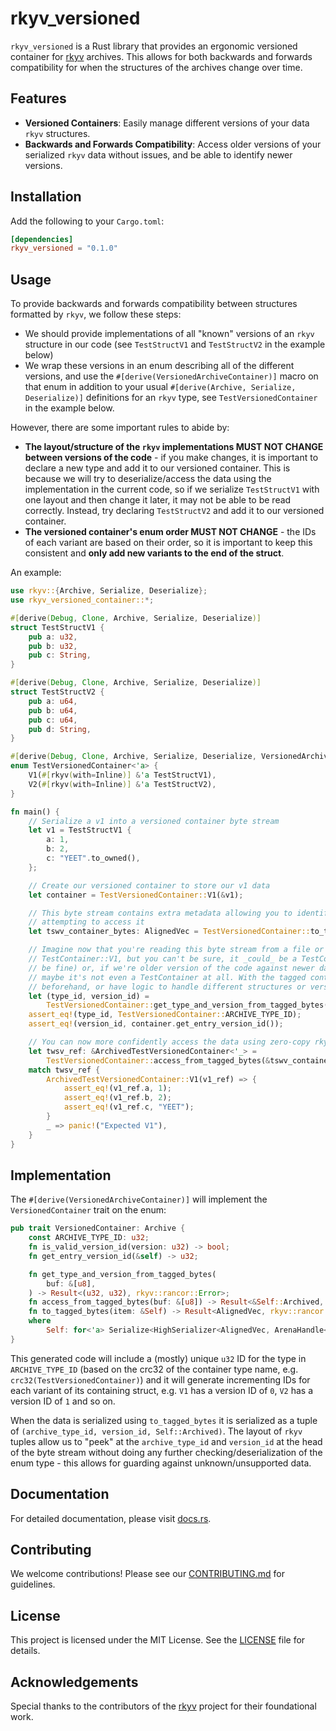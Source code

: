 # rkyv_versioned

`rkyv_versioned` is a Rust library that provides an ergonomic versioned container for [rkyv](https://github.com/rkyv/rkyv) archives. This allows for both backwards and forwards compatibility for when the structures of the archives change over time.

## Features

- **Versioned Containers**: Easily manage different versions of your data `rkyv` structures.
- **Backwards and Forwards Compatibility**: Access older versions of your serialized `rkyv` data without issues, and be able to identify newer versions.

## Installation

Add the following to your `Cargo.toml`:

```toml
[dependencies]
rkyv_versioned = "0.1.0"
```

## Usage

To provide backwards and forwards compatibility between structures formatted by `rkyv`, we follow these steps:
- We should provide implementations of all "known" versions of an `rkyv` structure in our code (see `TestStructV1` and `TestStructV2` in the example below)
- We wrap these versions in an enum describing all of the different versions, and use the `#[derive(VersionedArchiveContainer)]` macro on that enum in addition to your usual `#[derive(Archive, Serialize, Deserialize)]` definitions for an `rkyv` type, see `TestVersionedContainer` in the example below.

However, there are some important rules to abide by:
- **The layout/structure of the `rkyv` implementations MUST NOT CHANGE between versions of the code** - if you make changes, it is important to declare a new type and add it to our versioned container. This is because we will try to deserialize/access the data using the implementation in the current code, so if we serialize `TestStructV1` with one layout and then change it later, it may not be able to be read correctly.  Instead, try declaring `TestStructV2` and add it to our versioned container.
- **The versioned container's enum order MUST NOT CHANGE** - the IDs of each variant are based on their order, so it is important to keep this consistent and **only add new variants to the end of the struct**.

An example:

```rust
use rkyv::{Archive, Serialize, Deserialize};
use rkyv_versioned_container::*;

#[derive(Debug, Clone, Archive, Serialize, Deserialize)]
struct TestStructV1 {
    pub a: u32,
    pub b: u32,
    pub c: String,
}

#[derive(Debug, Clone, Archive, Serialize, Deserialize)]
struct TestStructV2 {
    pub a: u64,
    pub b: u64,
    pub c: u64,
    pub d: String,
}

#[derive(Debug, Clone, Archive, Serialize, Deserialize, VersionedArchiveContainer)]
enum TestVersionedContainer<'a> {
    V1(#[rkyv(with=Inline)] &'a TestStructV1),
    V2(#[rkyv(with=Inline)] &'a TestStructV2),
}

fn main() {
    // Serialize a v1 into a versioned container byte stream
    let v1 = TestStructV1 {
        a: 1,
        b: 2,
        c: "YEET".to_owned(),
    };

    // Create our versioned container to store our v1 data
    let container = TestVersionedContainer::V1(&v1);

    // This byte stream contains extra metadata allowing you to identify the type and version before
    // attempting to access it
    let tswv_container_bytes: AlignedVec = TestVersionedContainer::to_tagged_bytes(&container).unwrap();

    // Imagine now that you're reading this byte stream from a file or network - it is _probably_ a
    // TestContainer::V1, but you can't be sure, it _could_ be a TestContainer::V2 (which would
    // be fine) or, if we're older version of the code against newer data, a TestContainer::V3.  Or
    // maybe it's not even a TestContainer at all. With the tagged container, we can validate
    // beforehand, or have logic to handle different structures or versions.
    let (type_id, version_id) =
        TestVersionedContainer::get_type_and_version_from_tagged_bytes(&tswv_container_bytes).unwrap();
    assert_eq!(type_id, TestVersionedContainer::ARCHIVE_TYPE_ID);
    assert_eq!(version_id, container.get_entry_version_id());

    // You can now more confidently access the data using zero-copy rkyv primitives
    let twsv_ref: &ArchivedTestVersionedContainer<'_> =
        TestVersionedContainer::access_from_tagged_bytes(&tswv_container_bytes).unwrap();
    match twsv_ref {
        ArchivedTestVersionedContainer::V1(v1_ref) => {
            assert_eq!(v1_ref.a, 1);
            assert_eq!(v1_ref.b, 2);
            assert_eq!(v1_ref.c, "YEET");
        }
        _ => panic!("Expected V1"),
    }
}
```

## Implementation
The `#[derive(VersionedArchiveContainer)]` will implement the `VersionedContainer` trait on the enum:

```rust
pub trait VersionedContainer: Archive {
    const ARCHIVE_TYPE_ID: u32;
    fn is_valid_version_id(version: u32) -> bool;
    fn get_entry_version_id(&self) -> u32;

    fn get_type_and_version_from_tagged_bytes(
        buf: &[u8],
    ) -> Result<(u32, u32), rkyv::rancor::Error>;
    fn access_from_tagged_bytes(buf: &[u8]) -> Result<&Self::Archived, rkyv::rancor::Error>;
    fn to_tagged_bytes(item: &Self) -> Result<AlignedVec, rkyv::rancor::Error>
    where
        Self: for<'a> Serialize<HighSerializer<AlignedVec, ArenaHandle<'a>, rkyv::rancor::Error>>;
}
```

This generated code will include a (mostly) unique `u32` ID for the type in `ARCHIVE_TYPE_ID` (based on the crc32 of the container type name, e.g. `crc32(TestVersionedContainer)`) and it will generate incrementing IDs for each variant of its containing struct, e.g. `V1` has a version ID of `0`, `V2` has a version ID of `1` and so on.

When the data is serialized using `to_tagged_bytes` it is serialized as a tuple of `(archive_type_id, version_id, Self::Archived)`.  The layout of `rkyv` tuples allow us to "peek" at the `archive_type_id` and `version_id` at the head of the byte stream without doing any further checking/deserialization of the enum type - this allows for guarding against unknown/unsupported data.


## Documentation

For detailed documentation, please visit [docs.rs](https://docs.rs/rkyv_versioned).

## Contributing

We welcome contributions! Please see our [CONTRIBUTING.md](CONTRIBUTING.md) for guidelines.

## License

This project is licensed under the MIT License. See the [LICENSE](LICENSE) file for details.

## Acknowledgements

Special thanks to the contributors of the [rkyv](https://github.com/rkyv/rkyv) project for their foundational work.
